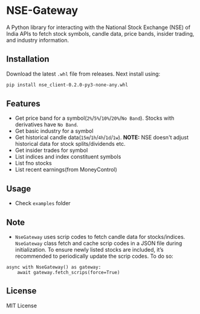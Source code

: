 # NSE-Gateway

A Python library for interacting with the National Stock Exchange (NSE) of India APIs to fetch stock symbols, candle data, price bands, insider trading, and industry information.

## Installation

Download the latest `.whl` file from releases. Next install using:

```bash
pip install nse_client-0.2.0-py3-none-any.whl
```

## Features

- Get price band for a symbol(`2%`/`5%`/`10%`/`20%`/`No Band`). Stocks with derivatives have `No Band`.
- Get basic industry for a symbol
- Get historical candle data(`15m`/`1h`/`4h`/`1d`/`1w`). **NOTE:** NSE doesn't adjust historical data for stock splits/dividends etc.
- Get insider trades for symbol
- List indices and index constituent symbols
- List fno stocks
- List recent earnings(from MoneyControl)

## Usage

- Check `examples` folder

## Note

- `NseGateway` uses scrip codes to fetch candle data for stocks/indices. `NseGateway` class fetch and cache scrip codes in a JSON file during initialization. To ensure newly listed stocks are included, it’s recommended to periodically update the scrip codes. To do so:

```
async with NseGateway() as gateway:
    await gateway.fetch_scrips(force=True)
```

## License

MIT License
